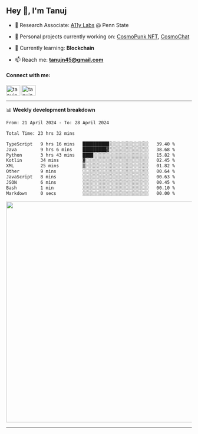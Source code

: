 <h2>Hey 👋, I'm Tanuj</h2>

- 🔬 Research Associate: [A11y Labs](https://a11y.ist.psu.edu/) @ Penn State 

- 🔭 Personal projects currently working on: [CosmoPunk NFT](https://github.com/tanujn45/CosmoNFT), [CosmoChat](https://github.com/tanujn45/CosmoChat)

- 🌱 Currently learning: **Blockchain**

- 📫 Reach me: **tanujn45@gmail.com**

<h4 align="left">Connect with me:</h4>
<p align="left">
<a href="https://twitter.com/tanujn45" target="blank"><img align="center" src="https://raw.githubusercontent.com/rahuldkjain/github-profile-readme-generator/master/src/images/icons/Social/twitter.svg" alt="tanujn45" height="28" width="38" /></a>
<a href="https://linkedin.com/in/tanujn45" target="blank"><img align="center" src="https://raw.githubusercontent.com/rahuldkjain/github-profile-readme-generator/master/src/images/icons/Social/linked-in-alt.svg" alt="tanujn45" height="28" width="38" /></a>
</p>

-------

📊 **Weekly development breakdown**
<!--START_SECTION:waka-->

```txt
From: 21 April 2024 - To: 28 April 2024

Total Time: 23 hrs 32 mins

TypeScript   9 hrs 16 mins   ██████████░░░░░░░░░░░░░░░   39.40 %
Java         9 hrs 6 mins    █████████▓░░░░░░░░░░░░░░░   38.68 %
Python       3 hrs 43 mins   ████░░░░░░░░░░░░░░░░░░░░░   15.82 %
Kotlin       34 mins         ▓░░░░░░░░░░░░░░░░░░░░░░░░   02.45 %
XML          25 mins         ▒░░░░░░░░░░░░░░░░░░░░░░░░   01.82 %
Other        9 mins          ░░░░░░░░░░░░░░░░░░░░░░░░░   00.64 %
JavaScript   8 mins          ░░░░░░░░░░░░░░░░░░░░░░░░░   00.63 %
JSON         6 mins          ░░░░░░░░░░░░░░░░░░░░░░░░░   00.45 %
Bash         1 min           ░░░░░░░░░░░░░░░░░░░░░░░░░   00.10 %
Markdown     0 secs          ░░░░░░░░░░░░░░░░░░░░░░░░░   00.00 %
```

<!--END_SECTION:waka-->

<img src="https://wakatime.com/share/@018e9abd-1aa4-4aa6-9db7-5ca3b999e810/4650b67a-98aa-46b4-b598-3d8a2451f0df.svg" width="600"/>

-------
